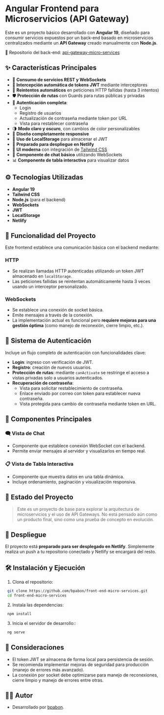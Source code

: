 # Angular Frontend para Microservicios (API Gateway)

Este es un proyecto básico desarrollado con **Angular 19**, diseñado para consumir servicios expuestos por un back-end basado en microservicios centralizados mediante un **API Gateway** creado manualmente con **Node.js**.

🔗 Repositorio del back-end: [api-gateway-micro-services](https://github.com/bpabon/api-gateway-micro-services)

## ✨ Características Principales

- 🔗 **Consumo de servicios REST y WebSockets**
- 🧠 **Intercepción automática de tokens JWT** mediante interceptores
- 🔁 **Reintentos automáticos** en peticiones HTTP fallidas (hasta 3 intentos)
- 🛡️ **Protección de rutas** con Guards para rutas públicas y privadas
- 🔐 **Autenticación completa**:
  - Login
  - Registro de usuarios
  - Actualización de contraseña mediante token por URL
  - Vista para restablecer contraseña
- 🌗 **Modo claro y oscuro**, con cambios de color personalizables
- 📱 **Diseño completamente responsive**
- 💾 **Uso de LocalStorage** para almacenar el JWT
- 🚀 **Preparado para despliegue en Netlify**
- 🎨 **UI moderna** con integración de [Tailwind CSS](https://tailwindcss.com/)
- 💬 **Componente de chat básico** utilizando WebSockets
- 📊 **Componente de tabla interactiva** para visualizar datos

## ⚙️ Tecnologías Utilizadas

- **Angular 19**
- **Tailwind CSS**
- **Node.js** (para el backend)
- **WebSockets**
- **JWT**
- **LocalStorage**
- **Netlify**

## 📡 Funcionalidad del Proyecto

Este frontend establece una comunicación básica con el backend mediante:

### HTTP

- Se realizan llamadas HTTP autenticadas utilizando un token JWT almacenado en `localStorage`.
- Las peticiones fallidas se reintentan automáticamente hasta 3 veces usando un interceptor personalizado.

### WebSockets

- Se establece una conexión de socket básica.
- Emite mensajes a través de la conexión.
- La implementación actual es funcional pero **requiere mejoras para una gestión óptima** (como manejo de reconexión, cierre limpio, etc.).

## 🔐 Sistema de Autenticación

Incluye un flujo completo de autenticación con funcionalidades clave:

- **Login**: ingreso con verificación de JWT.
- **Registro**: creación de nuevos usuarios.
- **Protección de rutas**: mediante `canActivate` se restringe el acceso a vistas privadas solo a usuarios autenticados.
- **Recuperación de contraseña**:
  - Vista para solicitar restablecimiento de contraseña.
  - Enlace enviado por correo con token para establecer nueva contraseña.
  - Vista protegida para cambio de contraseña mediante token en URL.

## 🧩 Componentes Principales

### 🗨️ Vista de Chat

- Componente que establece conexión WebSocket con el backend.
- Permite enviar mensajes al servidor y visualizarlos en tiempo real.

### 📋 Vista de Tabla Interactiva

- Componente que muestra datos en una tabla dinámica.
- Incluye ordenamiento, paginación y visualización responsiva.

## 🧪 Estado del Proyecto

> Este es un proyecto de base para explorar la arquitectura de microservicios y el uso de API Gateways. No está pensado aún como un producto final, sino como una prueba de concepto en evolución.

## 🚀 Despliegue

El proyecto está **preparado para ser desplegado en Netlify**. Simplemente realiza un push a tu repositorio conectado y Netlify se encargará del resto.

## 🛠️ Instalación y Ejecución

1. Clona el repositorio:
  ```bash
   git clone https://github.com/bpabon/front-end-micro-services.git
   cd front-end-micro-services
  ```
2. Instala las dependencias:
  ```bash
   npm install
  ```
3. Inicia el servidor de desarrollo::
  ```bash
   ng serve
  ```

##  📌 Consideraciones
- El token JWT se almacena de forma local para persistencia de sesión.
- Se recomienda implementar mejoras de seguridad para producción (manejo de errores más avanzado).
- La conexión por socket debe optimizarse para manejo de reconexiones, cierre limpio y manejo de errores entre otras. 

## 🧑‍💻 Autor
- Desarrollado por [bpabon](https://github.com/bpabon).

